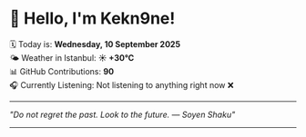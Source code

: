 # 👋 Hello, I'm Kekn9ne!

🗓️ Today is: **Wednesday, 10 September 2025**  
🌤️ Weather in Istanbul: **☀️   +30°C**  
📊 GitHub Contributions: **90**  
🎧 Currently Listening: Not listening to anything right now ❌

---

_"Do not regret the past. Look to the future. — *Soyen Shaku*"_

---
